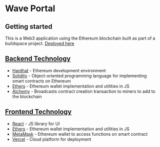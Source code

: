 # Wave Portal

## Getting started

This is a Web3 application using the Ethereum blockchain built as part of a buildspace project. [Deployed here](https://wave-portal-olive.vercel.app/)

## [Backend Technology](https://github.com/ScooterMcgavin21/waveportal/tree/main/backend)

- [Hardhat](https://hardhat.org/) - Ethereum development environment
- [Solidity](https://hardhat.org/) - Object-oriented programming language for implementing smart contracts on Ethereum
- [Ethers](https://github.com/ethers-io/ethers.js) - Ethereum wallet implementation and utilities in JS
- [Alchemy](https://www.alchemy.com/) - Broadcasts contract creation transaction to miners to add to the blockchain

## [Frontend Technology](https://github.com/ScooterMcgavin21/waveportal/tree/main/frontend)

- [React](https://reactjs.org/) - JS library for UI
- [Ethers](https://github.com/ethers-io/ethers.js) - Ethereum wallet implementation and utilities in JS
- [MetaMask](https://metamask.io/) - Ethereum wallet to access functions on smart contract
- [Vercel](https://vercel.com/) - Cloud platform for deployment
